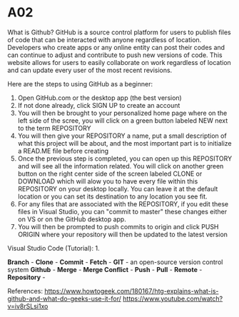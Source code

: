 # A02
What is Github? 
GitHub is a source control platform for users to publish files of code that can be interacted with anyone regardless of location. Developers who create apps or any online entity can post their codes and can continue to adjust and contribute to push new versions of code. This website allows for users to easily collaborate on work regardless of location and can update every user of the most recent revisions.

Here are the steps to using GitHub as a beginner:
1. Open GitHub.com or the desktop app (the best version)
2. If not done already, click SIGN UP to create an account
3. You will then be brought to your personalized home page where on the left side of the scree, you will click on a green button labeled NEW next to the term REPOSITORY
4. You will then give your REPOSITORY a name, put a small description of what this project will be about, and the most important part is to initialize a READ.ME file before creating
5. Once the previous step is completed, you can open up this REPOSITORY and will see all the information related. You will click on another green button on the right center side of the screen labeled CLONE or DOWNLOAD which will alow you to have every file within this REPOSITORY on your desktop locally. You can leave it at the default location or you can set its destination to any location you see fit.
6. For any files that are associated with the REPOSITORY, if you edit these files in Visual Studio, you can "commit to master" these changes either on VS or on the GitHub desktop app.
7. You will then be prompted to push commits to origin and click PUSH ORIGIN where your repository will then be updated to the latest version

Visual Studio Code (Tutorial):
1.

**Branch** -
**Clone** -
**Commit** -
**Fetch** -
**GIT** - an open-source version control system
**Github** -
**Merge** -
**Merge Conflict** -
**Push** -
**Pull** -
**Remote** -
**Repository** -


References:
https://www.howtogeek.com/180167/htg-explains-what-is-github-and-what-do-geeks-use-it-for/
https://www.youtube.com/watch?v=iv8rSLsi1xo
